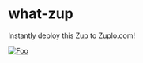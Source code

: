 # what-zup

Instantly deploy this Zup to Zuplo.com!

[![Foo](https://i.ibb.co/1Lc2zvq/Slice.png)](http://localhost:4000/clone?sourceRepoUrl=https://github.com/joshtwist/what-zup.git)
